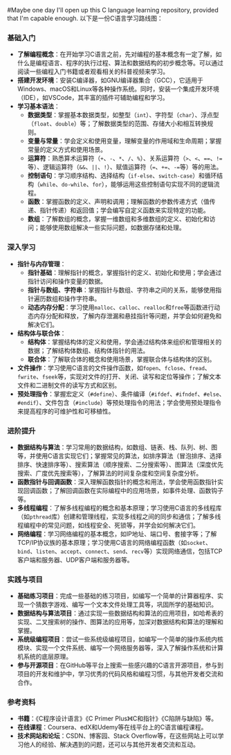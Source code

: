 #Maybe one day I'll open up this C language learning repository, provided that I'm capable enough.
以下是一份C语言学习路线图：

### 基础入门
- **了解编程概念**：在开始学习C语言之前，先对编程的基本概念有一定了解，如什么是编程语言、程序的执行过程、算法和数据结构的初步概念等。可以通过阅读一些编程入门书籍或者观看相关的科普视频来学习。
- **搭建开发环境**：安装C编译器，如GNU编译器集合（GCC），它适用于Windows、macOS和Linux等各种操作系统。同时，安装一个集成开发环境（IDE），如VSCode，其丰富的插件可辅助编程和学习。
- **学习基本语法**：
    - **数据类型**：掌握基本数据类型，如整型（`int`）、字符型（`char`）、浮点型（`float`、`double`）等；了解数据类型的范围、存储大小和相互转换规则。
    - **变量与常量**：学会定义和使用变量，理解变量的作用域和生命周期；掌握常量的定义方式和使用场景。
    - **运算符**：熟悉算术运算符（`+`、`-`、`*`、`/`、`%`）、关系运算符（`>`、`<`、`==`、`!=`等）、逻辑运算符（`&&`、`||`、`!`）、赋值运算符（`=`、`+=`、`-=`等）等的用法。
    - **控制语句**：学习顺序结构、选择结构（`if-else`、`switch-case`）和循环结构（`while`、`do-while`、`for`），能够运用这些控制语句实现不同的逻辑流程。
    - **函数**：掌握函数的定义、声明和调用；理解函数的参数传递方式（值传递、指针传递）和返回值；学会编写自定义函数来实现特定的功能。
    - **数组**：了解数组的概念，掌握一维数组和多维数组的定义、初始化和访问；能够使用数组解决一些实际问题，如数据存储和处理。

### 深入学习
- **指针与内存管理**：
    - **指针基础**：理解指针的概念，掌握指针的定义、初始化和使用；学会通过指针访问和操作变量的数据。
    - **指针与数组、字符串**：掌握指针与数组、字符串之间的关系，能够使用指针遍历数组和操作字符串。
    - **动态内存分配**：学习使用`malloc`、`calloc`、`realloc`和`free`等函数进行动态内存分配和释放，了解内存泄漏和悬挂指针等问题，并学会如何避免和解决它们。
- **结构体与联合体**：
    - **结构体**：掌握结构体的定义和使用，学会通过结构体来组织和管理相关的数据；了解结构体数组、结构体指针的用法。
    - **联合体**：了解联合体的概念和使用场景，掌握联合体与结构体的区别。
- **文件操作**：学习使用C语言的文件操作函数，如`fopen`、`fclose`、`fread`、`fwrite`、`fseek`等，实现对文件的打开、关闭、读写和定位等操作；了解文本文件和二进制文件的读写方式和区别。
- **预处理指令**：掌握宏定义（`#define`）、条件编译（`#ifdef`、`#ifndef`、`#else`、`#endif`）、文件包含（`#include`）等预处理指令的用法；学会使用预处理指令来提高程序的可维护性和可移植性。

### 进阶提升
- **数据结构与算法**：学习常用的数据结构，如数组、链表、栈、队列、树、图等，并使用C语言实现它们；掌握常见的算法，如排序算法（冒泡排序、选择排序、快速排序等）、搜索算法（顺序搜索、二分搜索等）、图算法（深度优先搜索、广度优先搜索等），了解算法的时间复杂度和空间复杂度分析。
- **函数指针与回调函数**：深入理解函数指针的概念和用法，学会使用函数指针实现回调函数；了解回调函数在实际编程中的应用场景，如事件处理、函数钩子等。
- **多线程编程**：了解多线程编程的概念和基本原理；学习使用C语言的多线程库（如`pthread`库）创建和管理线程，实现多线程之间的同步和通信；了解多线程编程中的常见问题，如线程安全、死锁等，并学会如何解决它们。
- **网络编程**：学习网络编程的基本概念，如IP地址、端口号、套接字等；了解TCP/IP协议族的基本原理；学习使用C语言的网络编程函数（如`socket`、`bind`、`listen`、`accept`、`connect`、`send`、`recv`等）实现网络通信，包括TCP客户端和服务器、UDP客户端和服务器等。

### 实践与项目
- **基础练习项目**：完成一些基础的练习项目，如编写一个简单的计算器程序、实现一个猜数字游戏、编写一个文本文件处理工具等，巩固所学的基础知识。
- **数据结构与算法项目**：通过实现一些数据结构和算法的应用项目，如哈希表的实现、二叉搜索树的操作、图算法的应用等，加深对数据结构和算法的理解和掌握。
- **系统级编程项目**：尝试一些系统级编程项目，如编写一个简单的操作系统内核模块、实现一个文件系统、编写一个网络服务器等，深入了解操作系统和计算机系统的底层原理。
- **参与开源项目**：在GitHub等平台上搜索一些感兴趣的C语言开源项目，参与到项目的开发和维护中，学习优秀的代码风格和编程习惯，与其他开发者交流和合作。

### 参考资料
- **书籍**：《C程序设计语言》《C Primer Plus》《C和指针》《C陷阱与缺陷》等。
- **在线课程**：Coursera、edX和Udemy等在线平台上的C语言编程课程。
- **技术网站和论坛**：CSDN、博客园、Stack Overflow等，在这些网站上可以学习他人的经验、解决遇到的问题，还可以与其他开发者交流和互动。
